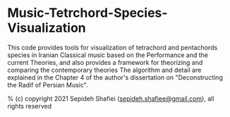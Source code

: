 # Music-Tetrchord-Species-Visualization
This code provides tools for visualization of tetrachord and pentachords species in Iranian Classical music based on the Performance and the current Theories, and also provides a framework for theorizing and comparing the contemporary theories
The algorithm and detail are explained in the Chapter 4 of the author's dissertation on "Deconstructing the Radif of Persian Music".

% (c) copyright 2021 Sepideh Shafiei (sepideh.shafiee@gmail.com), all rights reserved

